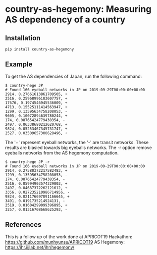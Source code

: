 # country-as-hegemony: Measuring AS dependency of a country

## Installation

``````
pip install country-as-hegemony
``````


## Example

To get the AS dependencies of Japan, run the following command:
```
$ country-hege JP
# Found 166 eyeball networks in JP on 2019-09-29T00:00:00+00:00
2914, 0.27661613861709505, +
2516, 0.25968996183607757, +
17676, 0.1974546945536009, +
4713, 0.15525111414563947, +
1299, 0.13595634758208053, -
9605, 0.10072894639780244, +
174, 0.08765424779438354, -
2497, 0.06338680212620768, +
9824, 0.05253467345731747, +
2527, 0.03509657300628496, +
```
The '+' represent eyeball networks, the '-' are transit networks. These results are biasied towards big eyeballs networks. 
The -r option remove eyeballs networks from the AS hegemony computation.

```
$ country-hege JP -r
# Found 166 eyeball networks in JP on 2019-09-29T00:00:00+00:00
2914, 0.27580372217582483, +
1299, 0.13595634758208053, -
174, 0.08765424779438354, -
2516, 0.05994903574329003, +
2497, 0.04637372262121612, +
3356, 0.027235210986714956, -
9824, 0.021176697891166645, +
3491, 0.0191735214924131, -
2519, 0.01604299099396895, +
3257, 0.01316708668625293, -
```



## References
This is a follow up of the work done at APRICOT19 Hackathon: https://github.com/munhyunsu/APRICOT19
AS Hegemony: https://ihr.iijlab.net/ihr/hegemony/

